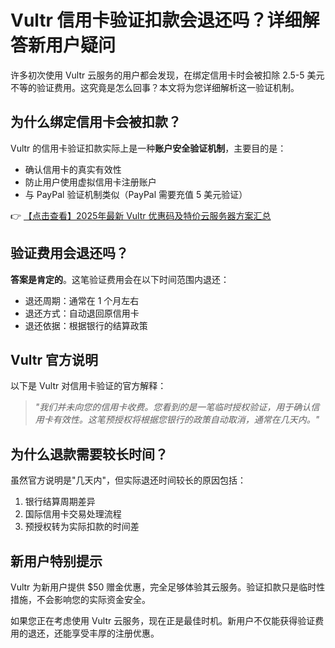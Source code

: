 # Vultr 信用卡验证扣款会退还吗？详细解答新用户疑问

许多初次使用 Vultr 云服务的用户都会发现，在绑定信用卡时会被扣除 2.5-5 美元不等的验证费用。这究竟是怎么回事？本文将为您详细解析这一验证机制。

## 为什么绑定信用卡会被扣款？

Vultr 的信用卡验证扣款实际上是一种**账户安全验证机制**，主要目的是：

- 确认信用卡的真实有效性
- 防止用户使用虚拟信用卡注册账户
- 与 PayPal 验证机制类似（PayPal 需要充值 5 美元验证）

👉 [【点击查看】2025年最新 Vultr 优惠码及特价云服务器方案汇总](https://bit.ly/VuLtr)

## 验证费用会退还吗？

**答案是肯定的**。这笔验证费用会在以下时间范围内退还：

- 退还周期：通常在 1 个月左右
- 退还方式：自动退回原信用卡
- 退还依据：根据银行的结算政策

## Vultr 官方说明

以下是 Vultr 对信用卡验证的官方解释：

> *"我们并未向您的信用卡收费。您看到的是一笔临时授权验证，用于确认信用卡有效性。这笔预授权将根据您银行的政策自动取消，通常在几天内。"*

## 为什么退款需要较长时间？

虽然官方说明是"几天内"，但实际退还时间较长的原因包括：

1. 银行结算周期差异
2. 国际信用卡交易处理流程
3. 预授权转为实际扣款的时间差

## 新用户特别提示

Vultr 为新用户提供 $50 赠金优惠，完全足够体验其云服务。验证扣款只是临时性措施，不会影响您的实际资金安全。

如果您正在考虑使用 Vultr 云服务，现在正是最佳时机。新用户不仅能获得验证费用的退还，还能享受丰厚的注册优惠。
